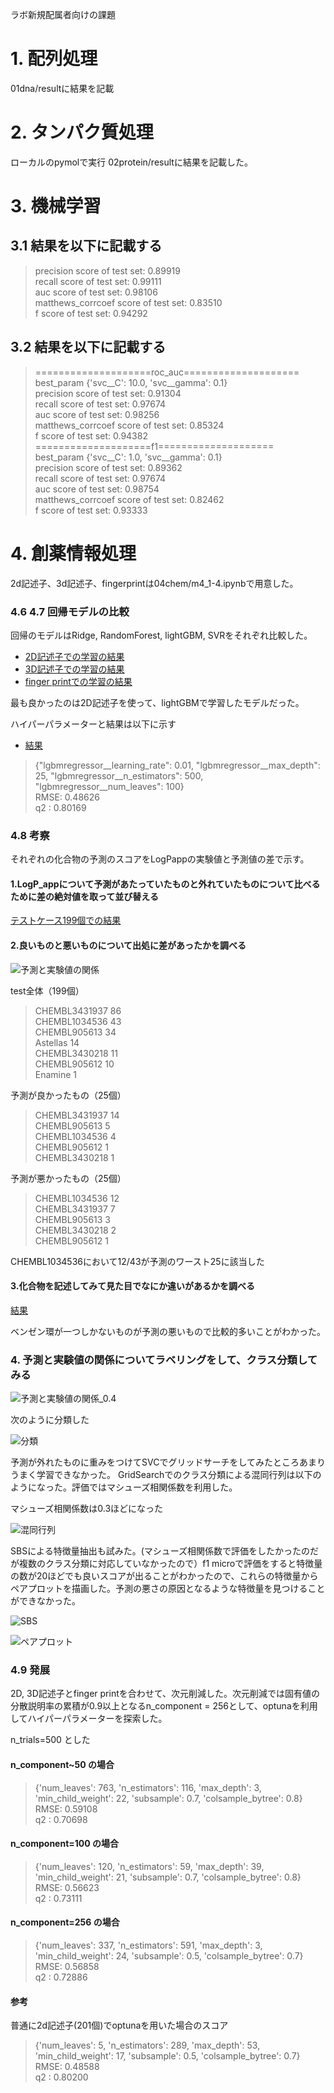 ラボ新規配属者向けの課題


# 1. 配列処理
01dna/resultに結果を記載

# 2. タンパク質処理
ローカルのpymolで実行
02protein/resultに結果を記載した。

# 3. 機械学習
## 3.1 結果を以下に記載する

>precision score of test set: 0.89919   
recall score of test set: 0.99111   
auc score of test set: 0.98106  
matthews_corrcoef score of test set: 0.83510  
f score of test set: 0.94292  
## 3.2 結果を以下に記載する
>====================roc_auc====================  
best_param
{'svc__C': 10.0, 'svc__gamma': 0.1}  
precision score of test set: 0.91304  
recall score of test set: 0.97674  
auc score of test set: 0.98256  
matthews_corrcoef score of test set: 0.85324  
f score of test set: 0.94382  
====================f1====================  
best_param
{'svc__C': 1.0, 'svc__gamma': 0.1}  
precision score of test set: 0.89362  
recall score of test set: 0.97674  
auc score of test set: 0.98754  
matthews_corrcoef score of test set: 0.82462  
f score of test set: 0.93333

# 4. 創薬情報処理
2d記述子、3d記述子、fingerprintは04chem/m4_1-4.ipynbで用意した。

### 4.6 4.7 回帰モデルの比較
回帰のモデルはRidge, RandomForest, lightGBM, SVRをそれぞれ比較した。

- [2D記述子での学習の結果](https://github.com/kaz-i-54/lab_tasks_for_newcommer/tree/master/04_chem/result/param_2d)
- [3D記述子での学習の結果](https://github.com/kaz-i-54/lab_tasks_for_newcommer/tree/master/04_chem/result/param_3d)
- [finger printでの学習の結果](https://github.com/kaz-i-54/lab_tasks_for_newcommer/tree/master/04_chem/result/param_fing)


最も良かったのは2D記述子を使って、lightGBMで学習したモデルだった。

ハイパーパラメーターと結果は以下に示す
- [結果](https://github.com/kaz-i-54/lab_tasks_for_newcommer/blob/master/04_chem/result/param_2d/LGBMRegressor.txt)

>{"lgbmregressor__learning_rate": 0.01, "lgbmregressor__max_depth": 25, "lgbmregressor__n_estimators": 500, "lgbmregressor__num_leaves": 100}  
RMSE: 0.48626  
q2  : 0.80169  


### 4.8 考察
それぞれの化合物の予測のスコアをLogPappの実験値と予測値の差で示す。

#### 1.LogP_appについて予測があたっていたものと外れていたものについて比べるために差の絶対値を取って並び替える
[テストケース199個での結果](https://github.com/kaz-i-54/lab_tasks_for_newcommer/blob/master/04_chem/result/diff_sorted_test.csv)

#### 2.良いものと悪いものについて出処に差があったかを調べる  
![予測と実験値の関係](https://github.com/kaz-i-54/lab_tasks_for_newcommer/blob/master/04_chem/m4_8/data/Assay%20ID_scatter_pred_true.png)

test全体（199個）  
>CHEMBL3431937    86  
CHEMBL1034536    43  
CHEMBL905613     34  
Astellas         14  
CHEMBL3430218    11  
CHEMBL905612     10  
Enamine           1  

予測が良かったもの（25個）
>CHEMBL3431937    14  
CHEMBL905613      5  
CHEMBL1034536     4  
CHEMBL905612      1  
CHEMBL3430218     1  

予測が悪かったもの（25個）  
>CHEMBL1034536    12  
CHEMBL3431937     7  
CHEMBL905613      3  
CHEMBL3430218     2  
CHEMBL905612      1  

CHEMBL1034536において12/43が予測のワースト25に該当した  

#### 3.化合物を記述してみて見た目でなにか違いがあるかを調べる
[結果](https://github.com/kaz-i-54/lab_tasks_for_newcommer/tree/master/04_chem/result/diff_all)

ベンゼン環が一つしかないものが予測の悪いもので比較的多いことがわかった。

### 4. 予測と実験値の関係についてラベリングをして、クラス分類してみる
![予測と実験値の関係_0.4](https://github.com/kaz-i-54/lab_tasks_for_newcommer/blob/master/04_chem/m4_8/data/classify/Assay%20ID_scatter_pred_true.png)

次のように分類した

![分類](https://github.com/kaz-i-54/lab_tasks_for_newcommer/blob/master/04_chem/m4_8/data/classify/compare_scatter_pred_true.png)

予測が外れたものに重みをつけてSVCでグリッドサーチをしてみたところあまりうまく学習できなかった。
GridSearchでのクラス分類による混同行列は以下のようになった。評価ではマシューズ相関係数を利用した。

マシューズ相関係数は0.3ほどになった

![混同行列](https://github.com/kaz-i-54/lab_tasks_for_newcommer/blob/master/04_chem/m4_8/data/classify/svc_confusion.png)

SBSによる特徴量抽出も試みた。(マシューズ相関係数で評価をしたかったのだが複数のクラス分類に対応していなかったので）f1 microで評価をすると特徴量の数が20ほどでも良いスコアが出ることがわかったので、これらの特徴量からペアプロットを描画した。予測の悪さの原因となるような特徴量を見つけることができなかった。

![SBS](https://github.com/kaz-i-54/lab_tasks_for_newcommer/blob/master/04_chem/m4_8/data/classify/sbs.png)

![ペアプロット](https://github.com/kaz-i-54/lab_tasks_for_newcommer/blob/master/04_chem/m4_8/data/classify/pairplot.png)


### 4.9 発展
2D, 3D記述子とfinger printを合わせて、次元削減した。次元削減では固有値の分散説明率の累積が0.9以上となるn_component = 256として、optunaを利用してハイパーパラメーターを探索した。  

n_trials=500 とした

#### n_component~50 の場合
>{'num_leaves': 763, 'n_estimators': 116, 'max_depth': 3, 'min_child_weight': 22, 'subsample': 0.7, 'colsample_bytree': 0.8}  
RMSE: 0.59108  
q2  : 0.70698  

#### n_component=100 の場合
>{'num_leaves': 120, 'n_estimators': 59, 'max_depth': 39, 'min_child_weight': 21, 'subsample': 0.7, 'colsample_bytree': 0.8}  
RMSE: 0.56623  
q2  : 0.73111  

#### n_component=256 の場合
>{'num_leaves': 337, 'n_estimators': 591, 'max_depth': 3, 'min_child_weight': 24, 'subsample': 0.5, 'colsample_bytree': 0.7}  
RMSE: 0.56858  
q2  : 0.72886

#### 参考
普通に2d記述子(201個)でoptunaを用いた場合のスコア  
>{'num_leaves': 5, 'n_estimators': 289, 'max_depth': 53, 'min_child_weight': 17, 'subsample': 0.5, 'colsample_bytree': 0.7}  
RMSE: 0.48588  
q2  : 0.80200  

